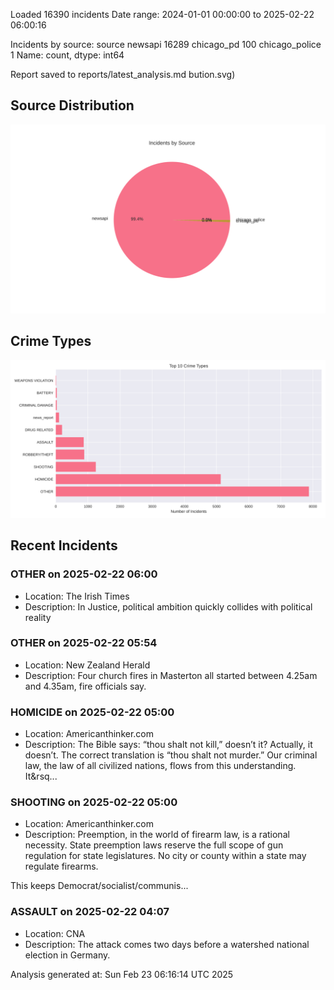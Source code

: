 
Loaded 16390 incidents
Date range: 2024-01-01 00:00:00 to 2025-02-22 06:00:16

Incidents by source:
source
newsapi           16289
chicago_pd          100
chicago_police        1
Name: count, dtype: int64

Report saved to reports/latest_analysis.md
bution.svg)

## Source Distribution
![Source Distribution](images/source_distribution.svg)

## Crime Types
![Crime Types](images/crime_types.svg)

## Recent Incidents

### OTHER on 2025-02-22 06:00
- Location: The Irish Times
- Description: In Justice, political ambition quickly collides with political reality


### OTHER on 2025-02-22 05:54
- Location: New Zealand Herald
- Description: Four church fires in Masterton all started between 4.25am and 4.35am, fire officials say.


### HOMICIDE on 2025-02-22 05:00
- Location: Americanthinker.com
- Description: The Bible says: “thou shalt not kill,” doesn’t it? Actually, it doesn’t. The correct translation is “thou shalt not murder.” Our criminal law, the law of all civilized nations, flows from this understanding. It&rsq...


### SHOOTING on 2025-02-22 05:00
- Location: Americanthinker.com
- Description: Preemption, in the world of firearm law, is a rational necessity. State preemption laws reserve the full scope of gun regulation for state legislatures. No city or county within a state may regulate firearms.

This keeps Democrat/socialist/communis...


### ASSAULT on 2025-02-22 04:07
- Location: CNA
- Description: The attack comes two days before a watershed national election in Germany.

Analysis generated at: Sun Feb 23 06:16:14 UTC 2025
